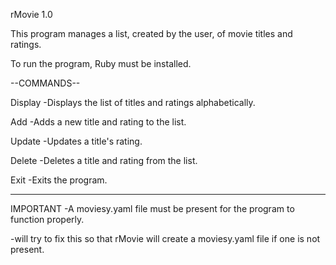 rMovie 1.0

This program manages a list, created by the user, of movie titles and ratings.

To run the program, Ruby must be installed.  

--COMMANDS--

Display
    -Displays the list of titles and ratings alphabetically.

Add
    -Adds a new title and rating to the list.

Update
    -Updates a title's rating.

Delete
    -Deletes a title and rating from the list.

Exit
    -Exits the program.

------------

IMPORTANT
-A moviesy.yaml file must be present for the program to function properly.
	
-will try to fix this so that rMovie will create a moviesy.yaml file if one is not present.
